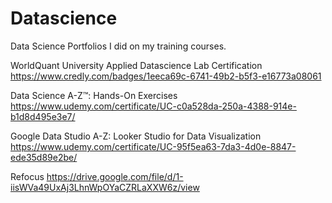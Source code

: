 # Datascience
Data Science Portfolios I did on my training courses.

WorldQuant University Applied Datascience Lab Certification
https://www.credly.com/badges/1eeca69c-6741-49b2-b5f3-e16773a08061

Data Science A-Z™: Hands-On Exercises
https://www.udemy.com/certificate/UC-c0a528da-250a-4388-914e-b1d8d495e3e7/

Google Data Studio A-Z: Looker Studio for Data Visualization
https://www.udemy.com/certificate/UC-95f5ea63-7da3-4d0e-8847-ede35d89e2be/

Refocus
https://drive.google.com/file/d/1-iisWVa49UxAj3LhnWpOYaCZRLaXXW6z/view
